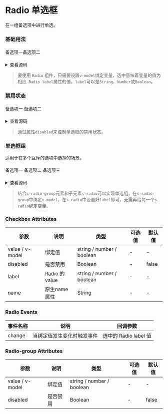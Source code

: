 # Radio 单选框
在一组备选项中进行单选。

### 基础用法
<div class="box" style="display:flex;">
  <s-radio label="1"
      v-model="radio">备选项一</s-radio>
  <s-radio label="2"
      v-model="radio">备选项二</s-radio>
</div>

<details>
<summary>查看源码</summary>

```vue
<s-radio label="1" v-model="radio">备选项一</s-radio>
<s-radio label="2" v-model="radio">备选项二</s-radio>

<script>
export default {
  data() {
    return {
      radio: '1'
    }
  }
}
</script>
```
</details>

> 要使用 `Radio` 组件，只需要设置`v-model`绑定变量，选中意味着变量的值为相应` Radio label`属性的值，`label`可以是`String`、`Number`或`Boolean`。

### 禁用状态
<div class="box">
  <s-radio label="1"
      v-model="radio2" disabled>备选项一</s-radio>
  <s-radio label="2"
      v-model="radio2" disabled>备选项二</s-radio>
</div>

<details>
<summary>查看源码</summary>

```vue
<s-radio label="1" v-model="radio" disabled>备选项一</s-radio>
<s-radio label="2" v-model="radio" disabled>备选项二</s-radio>

<script>
export default {
  data() {
    return {
      radio: '1'
    }
  }
}
</script>
```
</details>

> 通过属性`disabled`来控制单选框的禁用状态。

### 单选框组
适用于在多个互斥的选项中选择的场景。
<div class="box">
  <s-radio-group v-model='radio3'>
    <s-radio label="1">备选项一</s-radio>
    <s-radio label="2">备选项二</s-radio>
    <s-radio label="3">备选项三</s-radio>
  </s-radio-group>
</div>

<details>
<summary>查看源码</summary>

```vue
<s-radio-group v-model='radio'>
    <s-radio label="1">备选项一</s-radio>
    <s-radio label="2">备选项二</s-radio>
    <s-radio label="3">备选项三</s-radio>
</s-radio-group>

<script>
export default {
  data() {
    return {
      radio: '1'
    }
  }
}
</script>
```
</details>

> 结合`s-radio-group`元素和子元素`s-radio`可以实现单选组，在`s-radio-group`中绑定`v-model`，在`s-radio`中设置好`label`即可，无需再给每一个`s-radio`绑定变量。

### Checkbox Attributes
 参数 | 说明 |类型|可选值|默认值|
---|---|---|---|---|
value / v-model | 绑定值 | string / number / boolean | - | -
disabled | 是否禁用 | Boolean | - | false
label | Radio 的 value | string / number / boolean | - | -
name | 原生name属性 | String | - | -


### Radio Events
 事件名称 | 说明 | 回调参数 |
---|---|---|
change | 当绑定值发生变化时触发事件 | 选中的 Radio label 值 |

### Radio-group Attributes
 参数 | 说明 |类型|可选值|默认值|
---|---|---|---|---|
value / v-model | 绑定值 | string / number / boolean | - | -
disabled | 是否禁用 | Boolean | - | false

<script>
export default {
  data() {
    return {
      radio: '1',
      radio2: '1',
      radio3:'1'
    }
  }
}
</script>
<style>
  .box {
    diplay: flex;
    margin: 20px 0;
  }
</style>